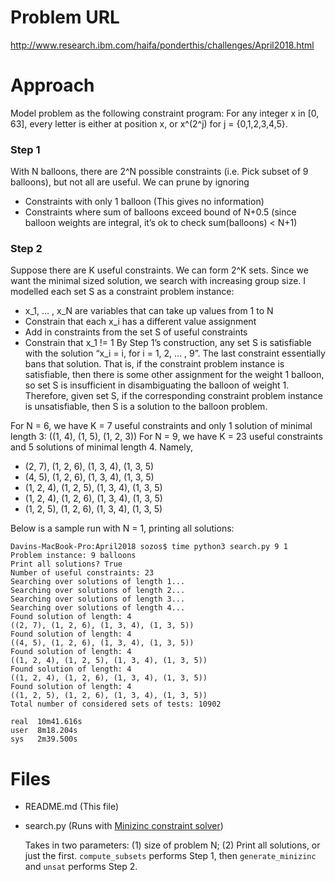 # Problem URL  
http://www.research.ibm.com/haifa/ponderthis/challenges/April2018.html

# Approach
Model problem as the following constraint program: For any integer x in [0, 63], every letter is either at position x, or x^(2^j) for j = {0,1,2,3,4,5}.


### Step 1
With N balloons, there are 2^N possible constraints (i.e. Pick subset of 9 balloons), but not all are useful. We can prune by ignoring
- Constraints with only 1 balloon (This gives no information)
- Constraints where sum of balloons exceed bound of N+0.5 (since balloon weights are integral, it’s ok to check sum(balloons) < N+1)

### Step 2
Suppose there are K useful constraints. We can form 2^K sets. Since we want the minimal sized solution, we search with increasing group size.
I modelled each set S as a constraint problem instance:
- x_1, … , x_N are variables that can take up values from 1 to N
- Constrain that each x_i has a different value assignment
- Add in constraints from the set S of useful constraints
- Constrain that x_1 != 1
By Step 1’s construction, any set S is satisfiable with the solution “x_i = i, for i = 1, 2, … , 9”. The last constraint essentially bans that solution. That is, if the constraint problem instance is satisfiable, then there is some other assignment for the weight 1 balloon, so set S is insufficient in disambiguating the balloon of weight 1. Therefore, given set S, if the corresponding constraint problem instance is unsatisfiable, then S is a solution to the balloon problem.

For N = 6, we have K = 7 useful constraints and only 1 solution of minimal length 3: ((1, 4), (1, 5), (1, 2, 3))
For N = 9, we have K = 23 useful constraints and 5 solutions of minimal length 4. Namely,
- (2, 7), (1, 2, 6), (1, 3, 4), (1, 3, 5)
- (4, 5), (1, 2, 6), (1, 3, 4), (1, 3, 5)
- (1, 2, 4), (1, 2, 5), (1, 3, 4), (1, 3, 5)
- (1, 2, 4), (1, 2, 6), (1, 3, 4), (1, 3, 5)
- (1, 2, 5), (1, 2, 6), (1, 3, 4), (1, 3, 5)

Below is a sample run with N = 1, printing all solutions:
```
Davins-MacBook-Pro:April2018 sozos$ time python3 search.py 9 1
Problem instance: 9 balloons
Print all solutions? True
Number of useful constraints: 23
Searching over solutions of length 1...
Searching over solutions of length 2...
Searching over solutions of length 3...
Searching over solutions of length 4...
Found solution of length: 4
((2, 7), (1, 2, 6), (1, 3, 4), (1, 3, 5))
Found solution of length: 4
((4, 5), (1, 2, 6), (1, 3, 4), (1, 3, 5))
Found solution of length: 4
((1, 2, 4), (1, 2, 5), (1, 3, 4), (1, 3, 5))
Found solution of length: 4
((1, 2, 4), (1, 2, 6), (1, 3, 4), (1, 3, 5))
Found solution of length: 4
((1, 2, 5), (1, 2, 6), (1, 3, 4), (1, 3, 5))
Total number of considered sets of tests: 10902

real  10m41.616s
user  8m18.204s
sys   2m39.500s
```

# Files
* README.md (This file)
* search.py (Runs with [Minizinc constraint solver](http://www.minizinc.org/))

  Takes in two parameters: (1) size of problem N; (2) Print all solutions, or just the first. `compute_subsets` performs Step 1, then `generate_minizinc` and `unsat` performs Step 2.
